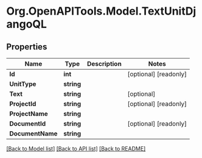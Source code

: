 
# Org.OpenAPITools.Model.TextUnitDjangoQL

## Properties

Name | Type | Description | Notes
------------ | ------------- | ------------- | -------------
**Id** | **int** |  | [optional] [readonly] 
**UnitType** | **string** |  | 
**Text** | **string** |  | [optional] 
**ProjectId** | **string** |  | [optional] [readonly] 
**ProjectName** | **string** |  | 
**DocumentId** | **string** |  | [optional] [readonly] 
**DocumentName** | **string** |  | 

[[Back to Model list]](../README.md#documentation-for-models)
[[Back to API list]](../README.md#documentation-for-api-endpoints)
[[Back to README]](../README.md)

